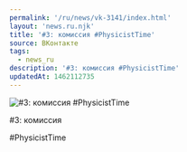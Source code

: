 ```yaml
---
permalink: '/ru/news/vk-3141/index.html'
layout: 'news.ru.njk'
title: '#3: комиссия #PhysicistTime'
source: ВКонтакте
tags:
  - news_ru
description: '#3: комиссия #PhysicistTime'
updatedAt: 1462112735
---
```

![#3: комиссия #PhysicistTime](https://sun9-13.userapi.com/impf/c631422/v631422484/32f05/iS6KEECr38A.jpg?size=720x1080&quality=96&sign=2322c76c508b89ccec1b1fa0a8c5d858&c_uniq_tag=qle4_oVI3odQDMTZ1PexLNKaBY1O6UtYKwf_1zflGao&type=album)

#3: комиссия

#PhysicistTime

